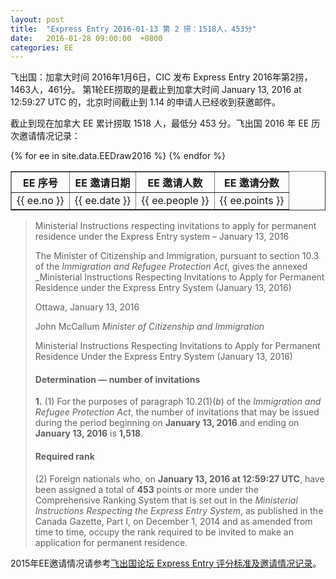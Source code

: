 ```yaml
---
layout: post
title:  "Express Entry 2016-01-13 第 2 捞：1518人，453分"
date:   2016-01-28 09:00:00  +0800
categories: EE
---
```


飞出国：加拿大时间 2016年1月6日，CIC 发布 Express Entry 2016年第2捞，1463人，461分。 第1轮EE捞取的是截止到加拿大时间 January 13, 2016 at 12:59:27 UTC 的，北京时间截止到 1.14 的申请人已经收到获邀邮件。

截止到现在加拿大 EE 累计捞取 1518 人，最低分 453 分。飞出国 2016 年 EE 历次邀请情况记录：

<table border = "1" cellpadding="1" cellspacing="0">
  <tr>
    <th>EE 序号</th>
    <th>EE 邀请日期</th>
    <th>EE 邀请人数</th>
    <th>EE 邀请分数</th>
  </tr>
{% for ee in site.data.EEDraw2016 %}
<tr>
<td> {{ ee.no }} </td>
<td> {{ ee.date }} </td>
<td> {{ ee.people }} </td>
<td> {{ ee.points }} </td>
</tr>
{% endfor %}
</table> 

> Ministerial Instructions respecting invitations to apply for permanent residence under the Express Entry system  – January 13, 2016
> 
> The Minister of Citizenship and Immigration, pursuant to section 10.3 of the _Immigration and Refugee Protection Act_, gives the annexed _Ministerial Instructions Respecting Invitations to Apply for Permanent Residence under the Express Entry System (January 13, 2016)
> 
> Ottawa, January 13, 2016
> 
> John McCallum
> _Minister of Citizenship and Immigration_
> 
> <span class="text-uppercase">Ministerial Instructions Respecting Invitations to Apply for Permanent Residence Under the Express Entry System <span class="nowrap">(January 13, 2016)</span></span>
> 
> #### Determination — number of invitations
> 
> **1.** (1) For the purposes of paragraph 10.2(1)(_b_) of the _Immigration and Refugee Protection Act_, the number of invitations that may be issued during the period beginning on **January 13, 2016** and ending on **January 13, 2016** is **1,518**.
> 
> #### Required rank
> 
> (2) Foreign nationals who, on **January 13, 2016 at 12:59:27 UTC**, have been assigned a total of **453** points or more under the Comprehensive Ranking System that is set out in the _Ministerial Instructions Respecting the Express Entry System_, as published in the Canada Gazette, Part I, on December 1, 2014 and as amended from time to time, occupy the rank required to be invited to make an application for permanent residence.

2015年EE邀请情况请参考<a href="http://bbs.fcgvisa.com/t/2015-express-entry-crs-ita/1710/" target="_blank">飞出国论坛 Express Entry 评分标准及邀请情况记录</a>。
